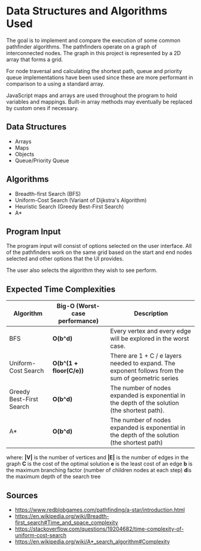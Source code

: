 # Data Structures and Algorithms Used

The goal is to implement and compare the execution of some common pathfinder algorithms. The pathfinders operate on a graph of interconnected nodes. The graph in this project is represented by a 2D array that forms a grid.

For node traversal and calculating the shortest path, queue and priority queue implementations have been used since these are more performant in comparison to a using a standard array.

JavaScript maps and arrays are used throughout the program to hold variables and mappings. Built-in array methods may eventually be replaced by custom ones if necessary.

## Data Structures

- Arrays
- Maps
- Objects
- Queue/Priority Queue

## Algorithms

- Breadth-first Search (BFS)
- Uniform-Cost Search (Variant of Dijkstra's Algorithm)
- Heuristic Search (Greedy Best-First Search)
- A\*

## Program Input

The program input will consist of options selected on the user interface. All of the pathfinders work on the same grid based on the start and end nodes selected and other options that the UI provides.

The user also selects the algorithm they wish to see perform.

## Expected Time Complexities

| Algorithm                | Big-O (Worst-case performance) | Description                                                                                        |
| ------------------------ | ------------------------------ | -------------------------------------------------------------------------------------------------- |
| BFS                      | **O(b^d)**                     | Every vertex and every edge will be explored in the worst case.                                    |
| Uniform-Cost Search      | **O(b^(1 + floor(C/e))**       | There are 1 + C / e layers needed to expand. The exponent follows from the sum of geometric series |
| Greedy Best-First Search | **O(b^d)**                     | The number of nodes expanded is exponential in the depth of the solution (the shortest path).      |
| A\*                      | **O(b^d)**                     | The number of nodes expanded is exponential in the depth of the solution (the shortest path)       |

where:
**|V|** is the number of vertices and
**|E|** is the number of edges in the graph
**C** is the cost of the optimal solution
**e** is the least cost of an edge
**b** is the maximum branching factor (number of children nodes at each step)
**d**is the maximum depth of the search tree

## Sources

- https://www.redblobgames.com/pathfinding/a-star/introduction.html
- https://en.wikipedia.org/wiki/Breadth-first_search#Time_and_space_complexity
- https://stackoverflow.com/questions/19204682/time-complexity-of-uniform-cost-search
- https://en.wikipedia.org/wiki/A*_search_algorithm#Complexity
